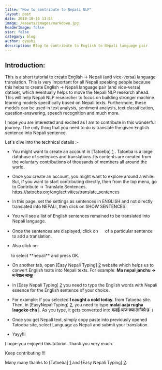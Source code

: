 ```yaml
---
title: "How to contribute to Nepali NLP"
layout: post
date: 2018-10-16 13:54
image: /assets/images/markdown.jpg
headerImage: false
star: false
category: blog
author: oyashi
description: Blog to contribute to English to Nepali language pair
---
```



## Introduction:

This is a short tutorial to create English -> Nepali (and vice-versa) language translation. This is very important for all Nepali speaking people because this helps to create English -> Nepali language pair (and vice-versa) dataset, which eventually helps to move the Nepali NLP research ahead. This will help Nepali NLP researcher to focus on building stronger machine learning models specifically based on Nepali texts. Furthermore, these models can be used in text analysis, sentiment analysis, text classification, question-answering, speech recognition and much more.

I hope you are interested and excited as I am to contribute in this wonderful journey. The only thing that you need to do is translate the given English sentence into Nepali sentence.


Let's dive into the technical details :-
* You might want to create an account in [Tatoeba] [1] . Tatoeba is a large database of sentences and translations. Its contents are created from the voluntary contributions of thousands of members all around the world.

* Once you create an account, you might want to explore around a while. But, if you want to start contributing directly, then from the top menu, go to Contribute -> Translate Sentences. https://tatoeba.org/eng/activities/translate_sentences

* In this page, set the settings as sentences in ENGLISH and not directly translated into NEPALI, then click on SHOW SENTENCES.

* You will see a list of English sentences remained to be translated into Nepali language.

* Once the sentences are displayed, click on
<img src="https://tatoeba.org/img/translate.svg?1539541927" alt="" height="16"> of a particular sentence to add a translation.

* Also click on
<img src="https://tatoeba.org/img/list.svg?1539541927#list" alt="" height="16">
 to select **nepali** and press OK.

* On another tab, open [Easy Nepali Typing] [2] website which helps us to convert English texts into Nepali texts.
For example: **Ma nepal janchu -> म नेपाल जान्छु**

* In [Easy Nepali Typing] [2] you need to type the English words with Nepali essence for the English sentence of your choice.

* For example: if you selected **I caught a cold today.** from Tatoeba site. Then, in [EasyNepaliTyping] [2], you need to type **malai aaja rugha laageko cha |**. As you type, it gets converted into **मलाई आज रुघा लागेको छ ।**

* Once you get Nepali text, simply copy paste into previously opened Tatoeba site, select Language as Nepali and submit your translation.

* Yayy!!!


I hope you enjoyed this tutorial. Thank you very much.

Keep contributing !!!

Many many thanks to [Tatoeba] [1] and [Easy Nepali Typing] [2].


[1]: https://tatoeba.org/ "Tatoeba"
[2]: http://www.easynepalityping.com/ "EasyNepaliTyping"
